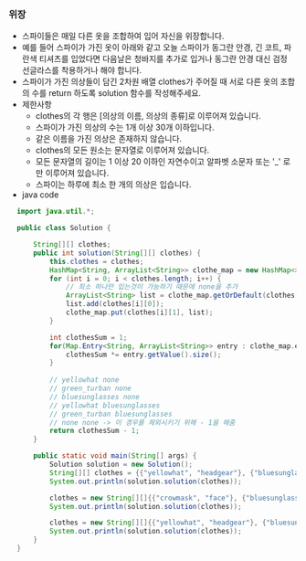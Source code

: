 ### 위장
  - 스파이들은 매일 다른 옷을 조합하여 입어 자신을 위장합니다.
  - 예를 들어 스파이가 가진 옷이 아래와 같고 오늘 스파이가 동그란 안경, 긴 코트, 파란색 티셔츠를 입었다면 다음날은 청바지를 추가로 입거나 동그란 안경 대신 검정 선글라스를 착용하거나 해야 합니다.
  - 스파이가 가진 의상들이 담긴 2차원 배열 clothes가 주어질 때 서로 다른 옷의 조합의 수를 return 하도록 solution 함수를 작성해주세요.
  - 제한사항
    - clothes의 각 행은 [의상의 이름, 의상의 종류]로 이루어져 있습니다.
    - 스파이가 가진 의상의 수는 1개 이상 30개 이하입니다.
    - 같은 이름을 가진 의상은 존재하지 않습니다.
    - clothes의 모든 원소는 문자열로 이루어져 있습니다.
    - 모든 문자열의 길이는 1 이상 20 이하인 자연수이고 알파벳 소문자 또는 '_' 로만 이루어져 있습니다.
    - 스파이는 하루에 최소 한 개의 의상은 입습니다.
  - java code
  ```java
    import java.util.*;

    public class Solution {

        String[][] clothes;
        public int solution(String[][] clothes) {
            this.clothes = clothes;
            HashMap<String, ArrayList<String>> clothe_map = new HashMap<>();
            for (int i = 0; i < clothes.length; i++) {
                // 최소 하나만 입는것이 가능하기 때문에 none을 추가
                ArrayList<String> list = clothe_map.getOrDefault(clothes[i][1], new ArrayList<>(Arrays.asList("none")));
                list.add(clothes[i][0]);
                clothe_map.put(clothes[i][1], list);
            }

            int clothesSum = 1;
            for(Map.Entry<String, ArrayList<String>> entry : clothe_map.entrySet()) {
                clothesSum *= entry.getValue().size();
            }
            
            // yellowhat none
            // green_turban none
            // bluesunglasses none
            // yellowhat bluesunglasses
            // green_turban bluesunglasses
            // none none -> 이 경우를 제외시키기 위해 - 1을 해줌
            return clothesSum - 1;
        }

        public static void main(String[] args) {
            Solution solution = new Solution();
            String[][] clothes = {{"yellowhat", "headgear"}, {"bluesunglasses", "eyewear"}, {"green_turban", "headgear"}};
            System.out.println(solution.solution(clothes));

            clothes = new String[][]{{"crowmask", "face"}, {"bluesunglasses", "face"}, {"smoky_makeup", "face"}};
            System.out.println(solution.solution(clothes));

            clothes = new String[][]{{"yellowhat", "headgear"}, {"bluesunglasses", "eyewear"}, {"green_turban", "headgear"}, {"bluesunglassessss", "eyewear"}};
            System.out.println(solution.solution(clothes));
        }
    }
  ```
